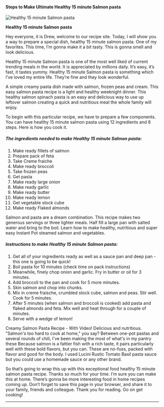            

#### Steps to Make Ultimate Healthy 15 minute Salmon pasta

![Healthy 15 minute Salmon pasta](https://img-global.cpcdn.com/recipes/07dab7db6cbb5716/751x532cq70/healthy-15-minute-salmon-pasta-recipe-main-photo.jpg)

**Healthy 15 minute Salmon pasta**

Hey everyone, it is Drew, welcome to our recipe site. Today, I will show you a way to prepare a special dish, healthy 15 minute salmon pasta. One of my favorites. This time, I’m gonna make it a bit tasty. This is gonna smell and look delicious.

Healthy 15 minute Salmon pasta is one of the most well liked of current trending meals in the world. It is appreciated by millions daily. It’s easy, it’s fast, it tastes yummy. Healthy 15 minute Salmon pasta is something which I’ve loved my entire life. They’re fine and they look wonderful.

A simple creamy pasta dish made with salmon, frozen peas and cream. This easy salmon pasta recipe is a light and healthy weeknight dinner. This healthy salmon spinach pasta is an easy and delicious way to use up leftover salmon creating a quick and nutritious meal the whole family will enjoy.

To begin with this particular recipe, we have to prepare a few components. You can have healthy 15 minute salmon pasta using 12 ingredients and 8 steps. Here is how you cook it.

##### The ingredients needed to make Healthy 15 minute Salmon pasta:

1.  Make ready fillets of salmon
2.  Prepare pack of feta
3.  Take Creme fraiche
4.  Make ready broccoli
5.  Take frozen peas
6.  Get pasta
7.  Make ready large onion
8.  Make ready garlic
9.  Make ready butter
10.  Make ready lemon
11.  Get vegetable stock cube
12.  Make ready Flaked almonds

Salmon and pasta are a dream combination. This recipe makes two generous servings or three lighter meals. Half fill a large pan with salted water and bring to the boil. Learn how to make healthy, nutritious and super easy Instant Pot steamed salmon and vegetables.

##### Instructions to make Healthy 15 minute Salmon pasta:

1.  Get all of your ingredients ready as well as a sauce pan and deep pan - this one is going to be quick!
2.  Boil pasta for 10 minutes (check time on pack instructions)
3.  Meanwhile, finely chop onion and garlic. Fry in butter or oil for 3 minutes.
4.  Add broccoli to the pan and cook for 5 more minutes.
5.  Skin salmon and chop into chunks.
6.  Mix in creme fraische, crumbled stock cube, salmon and peas. Stir well. Cook for 5 minutes.
7.  After 5 minutes (when salmon and broccoli is cooked) add pasta and flaked almonds and feta. Mix well and heat through for a couple of minutes.
8.  Serve with a wedge of lemon!

Creamy Salmon Pasta Recipe - With Video! Delicious and nutritious. "Salmon's too hard to cook at home," you say? Between one-pot pastas and several rounds of chili, I've been making the most of what's in my pantry these Because salmon is a fattier fish with a rich taste, it pairs particularly well with these bold flavors, but you can. These are no-fuss, packed with flavor and good for the body. I used Lucini Rustic Tomato Basil pasta sauce but you could use a homemade sauce or any other brand.

So that’s going to wrap this up with this exceptional food healthy 15 minute salmon pasta recipe. Thanks so much for your time. I’m sure you can make this at home. There’s gonna be more interesting food in home recipes coming up. Don’t forget to save this page in your browser, and share it to your family, friends and colleague. Thank you for reading. Go on get cooking!

* * *